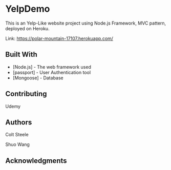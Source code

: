 # YelpDemo

This is an Yelp-Like website project using Node.js Framework, MVC pattern, deployed on Heroku.

Link: https://polar-mountain-17107.herokuapp.com/

## Built With

* [Node.js] - The web framework used
* [passport] - User Authentication tool
* [Mongoose] - Database 

## Contributing
Udemy

## Authors
Colt Steele

Shuo Wang

## Acknowledgments
